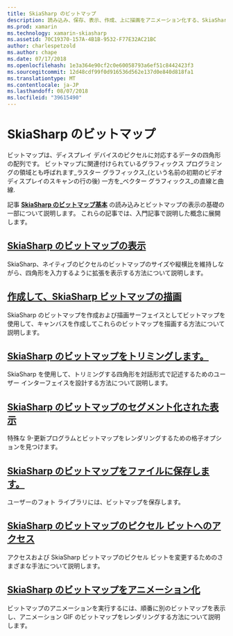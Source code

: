 ```yaml
---
title: SkiaSharp のビットマップ
description: 読み込み、保存、表示、作成、上に描画をアニメーション化する、SkiaSharp ビットマップのビットにアクセスする方法について説明します。
ms.prod: xamarin
ms.technology: xamarin-skiasharp
ms.assetid: 70C19370-157A-4B1B-9532-F77E32AC21BC
author: charlespetzold
ms.author: chape
ms.date: 07/17/2018
ms.openlocfilehash: 1e3a364e90cf2c0e60058793a6ef51c8442423f3
ms.sourcegitcommit: 12d48cdf99f0d916536d562e137d0e840d818fa1
ms.translationtype: MT
ms.contentlocale: ja-JP
ms.lasthandoff: 08/07/2018
ms.locfileid: "39615490"
---
```

# <a name="skiasharp-bitmaps"></a>SkiaSharp のビットマップ

ビットマップは、ディスプレイ デバイスのピクセルに対応するデータの四角形の配列です。 ビットマップに関連付けられているグラフィックス プログラミングの領域とも呼ばれます_ラスター グラフィックス_(という名前の初期のビデオ ディスプレイのスキャンの行の後) 一方を_ベクター グラフィックス_の直線と曲線. 

記事 **[SkiaSharp のビットマップ基本](../basics/bitmaps.md)** の読み込みとビットマップの表示の基礎の一部について説明します。 これらの記事では、入門記事で説明した概念に展開します。

## <a name="displaying-skiasharp-bitmapsdisplayingmd"></a>[SkiaSharp のビットマップの表示](displaying.md)

SkiaSharp、ネイティブのピクセルのビットマップのサイズや縦横比を維持しながら、四角形を入力するように拡張を表示する方法について説明します。

## <a name="creating-and-drawing-on-skiasharp-bitmapsdrawingmd"></a>[作成して、SkiaSharp ビットマップの描画](drawing.md)

SkiaSharp のビットマップを作成および描画サーフェイスとしてビットマップを使用して、キャンバスを作成してこれらのビットマップを描画する方法について説明します。

## <a name="cropping-skiasharp-bitmapscroppingmd"></a>[SkiaSharp のビットマップをトリミングします。](cropping.md)

SkiaSharp を使用して、トリミングする四角形を対話形式で記述するためのユーザー インターフェイスを設計する方法について説明します。

## <a name="segmented-display-of-skiasharp-bitmapssegmentedmd"></a>[SkiaSharp のビットマップのセグメント化された表示](segmented.md)

特殊な 9-更新プログラムとビットマップをレンダリングするための格子オプションを見つけます。

## <a name="saving-skiasharp-bitmaps-to-filessavingmd"></a>[SkiaSharp のビットマップをファイルに保存します。](saving.md)

ユーザーのフォト ライブラリには、ビットマップを保存します。

## <a name="accessing-skiasharp-bitmap-pixel-bitspixel-bitsmd"></a>[SkiaSharp のビットマップのピクセル ビットへのアクセス](pixel-bits.md)

アクセスおよび SkiaSharp ビットマップのピクセル ビットを変更するためのさまざまな手法について説明します。

## <a name="animating-skiasharp-bitmapsanimatingmd"></a>[SkiaSharp のビットマップをアニメーション化](animating.md)

ビットマップのアニメーションを実行するには、順番に別のビットマップを表示し、アニメーション GIF のビットマップをレンダリングする方法について説明します。
